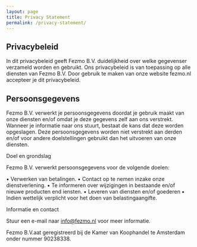 ```yaml
---
layout: page
title: Privacy Statement
permalink: /privacy-statement/
---
```


## Privacybeleid

In dit privacybeleid geeft Fezmo B.V. duidelijkheid over welke gegevenser verzameld worden en gebruikt. Ons privacybeleid is van toepassing op alle diensten van Fezmo B.V. Door gebruik te maken van onze website fezmo.nl accepteer je dit privacybeleid.

## Persoonsgegevens

Fezmo B.V. verwerkt je persoonsgegevens doordat je gebruik maakt van onze diensten en/of omdat je deze gegevens zelf aan ons verstrekt. Wanneer je informatie naar ons stuurt, bestaat de kans dat deze worden opgeslagen. Deze persoonsgegevens worden niet verstrekt aan derden en/of voor andere doelstellingen gebruikt dan het uitvoeren van onze diensten.

Doel en grondslag

Fezmo B.V. verwerkt persoonsgegevens voor de volgende doelen:

▪ Verwerken van betalingen.
▪ Contact op te nemen inzake onze dienstverlening.
▪ Te informeren over wijzigingen in bestaande en/of nieuwe producten end iensten.
▪ Leveren van diensten en/of goederen
▪ Indien wettelijk verplicht voor het doen van belastingaangifte.


Informatie en contact

Stuur een e-mail naar info@fezmo.nl voor meer informatie.

Fezmo B.V.aat geregistreerd bij de Kamer van Koophandel te Amsterdam onder nummer 90238338.